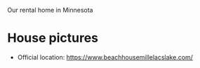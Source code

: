 Our rental home in Minnesota

# House pictures

- Official location: https://www.beachhousemillelacslake.com/


